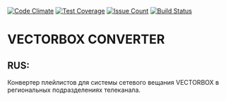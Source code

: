 [![Code
Climate](https://lima.codeclimate.com/github/dzencot/vectorbox-converter/badges/gpa.svg)](https://lima.codeclimate.com/github/dzencot/vectorbox-converter)
[![Test
Coverage](https://lima.codeclimate.com/github/dzencot/vectorbox-converter/badges/coverage.svg)](https://lima.codeclimate.com/github/dzencot/vectorbox-converter/coverage)
[![Issue
Count](https://lima.codeclimate.com/github/dzencot/vectorbox-converter/issue_count.svg)](https://lima.codeclimate.com/github/dzencot/vectorbox-converter)
[![Build
Status](https://travis-ci.org/dzencot/vectorbox-converter.svg?branch=master)](https://travis-ci.org/dzencot/project-lvl3-s71)
# VECTORBOX CONVERTER #
## RUS: ##
Конвертер плейлистов для системы сетевого вещания VECTORBOX в региональных
подразделениях телеканала.

